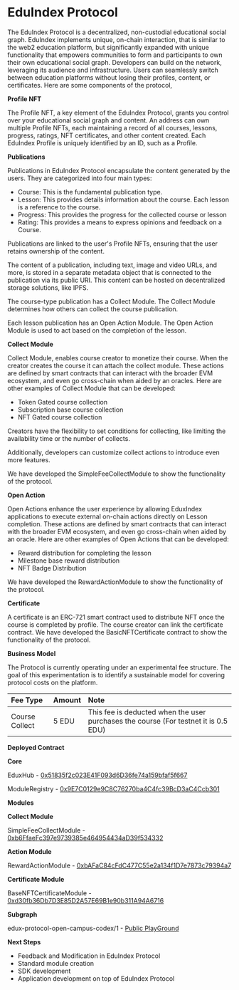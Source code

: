 # EduIndex Protocol

The EduIndex Protocol is a decentralized, non-custodial educational social graph. EduIndex implements unique, on-chain interaction, that is similar to the web2 education platform, but significantly expanded with unique functionality that empowers communities to form and participants to own their own educational social graph.
Developers can build on the network, leveraging its audience and infrastructure. Users can seamlessly switch between education platforms without losing their profiles, content, or certificates.
Here are some components of the protocol,

**Profile NFT**

The Profile NFT, a key element of the EduIndex Protocol, grants you control over your educational social graph and content. An address can own multiple Profile NFTs, each maintaining a record of all courses, lessons, progress, ratings, NFT certificates, and other content created. Each EduIndex Profile is uniquely identified by an ID, such as a Profile.

**Publications**

Publications in EduIndex Protocol encapsulate the content generated by the users. They are categorized into four main types:
- Course: This is the fundamental publication type.
- Lesson: This provides details information about the course. Each lesson is a reference to the course.
- Progress: This provides the progress for the collected course or lesson
- Rating: This provides a means to express opinions and feedback on a Course.

Publications are linked to the user's Profile NFTs, ensuring that the user retains ownership of the content.

The content of a publication, including text, image and video URLs, and more, is stored in a separate metadata object that is connected to the publication via its public URI. This content can be hosted on decentralized storage solutions, like IPFS.

The course-type publication has a Collect Module. The Collect Module determines how others can collect the course publication. 

Each lesson publication has an Open Action Module. The Open Action Module is used to act based on the completion of the lesson. 

**Collect Module**

Collect Module, enables course creator to monetize their course. When the creator creates the course it can attach the collect module. These actions are defined by smart contracts that can interact with the broader EVM ecosystem, and even go cross-chain when aided by an oracles.
Here are other examples of Collect Module that can be developed:
- Token Gated course collection
- Subscription base course collection
- NFT Gated course collection

Creators have the flexibility to set conditions for collecting, like limiting the availability time or the number of collects. 

Additionally, developers can customize collect actions to introduce even more features.

We have developed the SimpleFeeCollectModule to show the functionality of the protocol.

**Open Action**

Open Actions enhance the user experience by allowing EduxIndex applications to execute external on-chain actions directly on Lesson completion. These actions are defined by smart contracts that can interact with the broader EVM ecosystem, and even go cross-chain when aided by an oracle.
Here are other examples of Open Actions that can be developed:
- Reward distribution for completing the lesson
- Milestone base reward distribution
- NFT Badge Distribution

We have developed the RewardActionModule to show the functionality of the protocol.

**Certificate**

A certificate is an ERC-721 smart contract used to distribute NFT once the course is completed by profile. The course creator can link the certificate contract.
We have developed the BasicNFTCertificate contract to show the functionality of the protocol.

**Business Model**

The Protocol is currently operating under an experimental fee structure. The goal of this experimentation is to identify a sustainable model for covering protocol costs on the platform.

| Fee Type | Amount | Note |
| :------ | :------ | :------ |
| Course Collect | 5 EDU | This fee is deducted when the user purchases the course (For testnet it is 0.5 EDU) |

**Deployed Contract**

**Core**

EduxHub - [0x51835f2c023E41F093d6D36fe74a159bfaf5f667](https://opencampus-codex.blockscout.com/address/0x51835f2c023E41F093d6D36fe74a159bfaf5f667)

ModuleRegistry - [0x9E7C0129e9C8C76270ba4C4fc39BcD3aC4Ccb301](https://opencampus-codex.blockscout.com/address/0x9E7C0129e9C8C76270ba4C4fc39BcD3aC4Ccb301)

**Modules**

**Collect Module**

SimpleFeeCollectModule - [0xb6FfaeFc397e9739385e464954434aD39f534332](https://opencampus-codex.blockscout.com/address/0xb6FfaeFc397e9739385e464954434aD39f534332)

**Action Module**

RewardActionModule - [0xbAFaC84cFdC477C55e2a134f1D7e7873c79394a7](https://opencampus-codex.blockscout.com/address/0xbAFaC84cFdC477C55e2a134f1D7e7873c79394a7)

**Certificate Module**

BaseNFTCertificateModule - [0xd30fb36Db7D3E85D2A57E69B1e90b311A94A6716](https://opencampus-codex.blockscout.com/address/0xd30fb36Db7D3E85D2A57E69B1e90b311A94A6716)

**Subgraph**

edux-protocol-open-campus-codex/1 - [Public PlayGround](https://api.goldsky.com/api/public/project_cm0aily55b78801wwgpno8are/subgraphs/edux-protocol-open-campus-codex/1/gn)

**Next Steps**

- Feedback and Modification in EduIndex Protocol
- Standard module creation
- SDK development
- Application development on top of EduIndex Protocol
